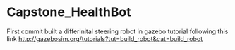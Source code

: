 # Capstone_HealthBot

First commit built a  differinital steering robot in gazebo tutorial following this link
http://gazebosim.org/tutorials?tut=build_robot&cat=build_robot